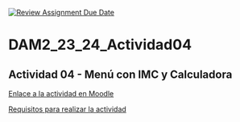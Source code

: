 [![Review Assignment Due Date](https://classroom.github.com/assets/deadline-readme-button-24ddc0f5d75046c5622901739e7c5dd533143b0c8e959d652212380cedb1ea36.svg)](https://classroom.github.com/a/lLjNjLnN)
# DAM2_23_24_Actividad04

## Actividad 04 - Menú con IMC y Calculadora

[Enlace a la actividad en Moodle](https://educacionadistancia.juntadeandalucia.es/centros/cadiz/mod/assign/view.php?id=350946)

[Requisitos para realizar la actividad](https://github.com/dcanoIESRafaelAlberti/DAM2_23_24_Actividad04/blob/main/Actividad%2004%20-%20Men%C3%BA%20con%20IMC%20y%20Calculadora.pdf)
